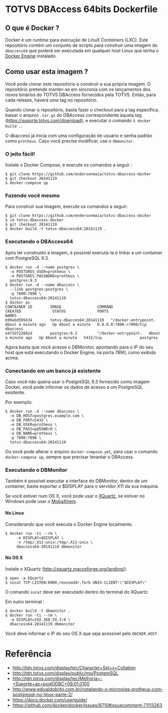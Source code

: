 # TOTVS DBAccess 64bits Dockerfile

## O que é Docker ?

Docker é um _runtime_ para execução de LinuX _Containers_ (LXC). Este repositório contém um conjunto de scripts para construir uma imagem do `dbaccess64` que poderá ser executada em qualquer host Linux que tenha o [Docker Engine](https://docs.docker.com/installation/) instalado.

## Como usar esta imagem ?

Você pode clonar este repositório e construir a sua própria imagem. O repositório pretende manter-se em sincronia com os lançamentos dos novos binários do TOTVS DBAccess fornecidos pela TOTVS. Então, para cada release, haverá uma tag no repositório.

Quando clonar o repositório, basta fazer o checkout para a tag específica, baixar o arquivo `.tar.gz` do DBAccess correspondente àquela tag (https://suporte.totvs.com/download), e executar o comando `$ docker build .`.

O dbaccess já inicia com uma configuração de usuário e senha padrão como `protheus`. Caso você precise modificar, use o `dbmonitor`.

### O jeito fácil!

Instale o Docker Compose, e execute os comandos a seguir :

````
$ git clone https://github.com/endersonmaia/totvs-dbaccess-docker
$ git checkout 20141119
$ docker-compose up
````

### Fazendo você mesmo

Para construir sua imagem, execute os comandos a seguir:

````
$ git clone https://github.com/endersonmaia/totvs-dbaccess-docker
$ cd totvs-dbaccess-docker
$ git checkout 20141119
$ docker build -t totvs-dbaccess64:20141119 .
````

### Executando o DBAccess64

Após ter construído a imagem, é possível executá-la e linkar a um container com PostgreSQL 9.3.

````
$ docker run -d --name postgres \
  -e POSTGRES_USER=protheus \
  -e POSTGRES_PASSWORD=protheus \
  postgres:9.3
$ docker run -d --name dbaccess \
  --link postgres:postgres \
  -p 7890:7890 \
  totvs-dbaccess64:20141119
$ docker ps
CONTAINER ID        IMAGE                COMMAND                CREATED              STATUS              PORTS                    NAMES
b99abd595634        totvs-dbacces64:20141119   "/docker-entrypoint.   About a minute ago   Up About a minute   0.0.0.0:7890->7890/tcp   dbaccess            
e472b722662d        postgres:9.3         "/docker-entrypoint.   About a minute ago   Up About a minute   5432/tcp                 postgres       
````

Agora basta que você acesse o DBMonitor, apontando para o IP do seu host que está executando o Docker Engine, na porta 7890, como exibido acima.

### Conectando em um banco já existente

Caso você não queira usar o PostgreSQL 9.3 fornecido como imagem Docker, você pode informar os dados de acesso a um PostgreSQL existente.

Por exemplo:

````
$ docker run -d --name dbaccess \
  -e DB_HOST=postgres.example.com \
  -e DB_PORT=5432 \
  -e DB_USER=protheus \
  -e DB_PASS=p@55W0rD \
  -e DB_NAME=protheus \
  -p 7890:7890 \
  totvs-dbaccess64:20141119
````

Ou você pode alterar o arquivo `docker-compose.yml`, para usar o comando `docker-compose up`, sempre que precisar levantar o DBAccess.

### Executando o DBMonitor

Também é possível executar a interface do DBMonitor, dentro de um container, basta exportar o $DISPLAY para o servidor X11 da sua máquina.

Se você estiver num OS X, você pode usar o [XQuartz](http://xquartz.macosforge.org/landing/), se estiver no Windows pode usar o [MobaXtrem](http://mobaxterm.mobatek.net/).

#### No Linux

Considerando que você executa o Docker Engine localmente.

````
$ docker run -ti --rm \
     -e DISPLAY=$DISPLAY \
     -v /tmp/.X11-unix:/tmp/.X11-unix \
     dbaccess64-20141119 dbmonitor
````

#### No OS X

Instale o XQuartz (http://xquartz.macosforge.org/landing/).

````
$ open -a XQuartz
$ socat TCP-LISTEN:6000,reuseaddr,fork UNIX-CLIENT:\"$DISPLAY\"
````

O comando `socat` deve ser executado dentro do terminal do XQuartz.

Em outro terminal :

````
$ docker build -t dbmonitor .
$ docker run -ti --rm \
  -e DISPLAY=192.168.59.3:0 \
  dbaccess64-20141119 dbmonitor
````

Você deve informar o IP do seu OS X que seja acessível pelo `DOCKER_HOST`.

# Referência

* http://tdn.totvs.com/display/tec/Character+Set+x+Collation
* http://tdn.totvs.com/display/public/mp/PostgreSQL
* http://tdn.totvs.com/display/tec/Melhoria+-+Suporte+ao+psqlODBC+09.01.0100
* http://www.edivaldobrito.com.br/instalando-o-microsiga-protheus-com-postgresql-no-linux-parte-2/
* https://docs.docker.com/userguide/
* https://github.com/docker/docker/issues/8710#issuecomment-71113263
